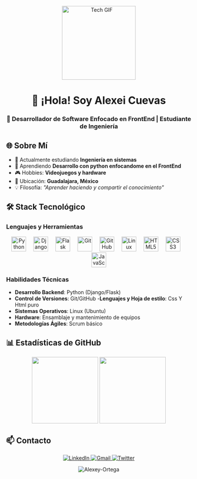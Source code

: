 <p align="center">
  <img src="https://i.gifer.com/5TMy.gif" width="200" alt="Tech GIF">
  <h1 align="center">👋 ¡Hola! Soy Alexei Cuevas</h1>
  <h3 align="center">🚀 Desarrollador de Software Enfocado en FrontEnd | Estudiante de Ingeniería</h3>
</p>



## 🌐 Sobre Mí

- 🔭 Actualmente estudiando **Ingeniería en sistemas**
- 🌱 Aprendiendo **Desarrollo con python enfocandome en el FrontEnd**
- 🎮 Hobbies: **Videojuegos y hardware**
- 📍 Ubicación: **Guadalajara, México**
- 💡 Filosofía: *"Aprender haciendo y compartir el conocimiento"*

## 🛠 Stack Tecnológico

### Lenguajes y Herramientas

<div align="center">
  <img src="https://cdn.jsdelivr.net/gh/devicons/devicon/icons/python/python-original.svg" height="40" alt="Python" title="Python"/>
  <img width="12" />
  <img src="https://cdn.jsdelivr.net/gh/devicons/devicon/icons/django/django-plain.svg" height="40" alt="Django" title="Django"/>
  <img width="12" />
  <img src="https://cdn.jsdelivr.net/gh/devicons/devicon/icons/flask/flask-original.svg" height="40" alt="Flask" title="Flask"/>
  <img width="12" />
  <img src="https://cdn.jsdelivr.net/gh/devicons/devicon/icons/git/git-plain.svg" height="40" alt="Git" title="Git"/>
  <img width="12" />
  <img src="https://cdn.jsdelivr.net/gh/devicons/devicon/icons/github/github-original.svg" height="40" alt="GitHub" title="GitHub"/>
  <img width="12" />
  <img src="https://cdn.jsdelivr.net/gh/devicons/devicon/icons/linux/linux-original.svg" height="40" alt="Linux" title="Linux"/>
  <img width="12" />
  <img src="https://cdn.jsdelivr.net/gh/devicons/devicon/icons/html5/html5-plain.svg" height="40" alt="HTML5" title="HTML5"/>
  <img width="12" />
  <img src="https://cdn.jsdelivr.net/gh/devicons/devicon/icons/css3/css3-plain.svg" height="40" alt="CSS3" title="CSS3"/>
  <img width="12" />
  <img src="https://cdn.jsdelivr.net/gh/devicons/devicon/icons/javascript/javascript-plain.svg" height="40" alt="JavaScript" title="JavaScript"/>
</div>

### Habilidades Técnicas

- **Desarrollo Backend**: Python (Django/Flask)
- **Control de Versiones**: Git/GitHub
-**Lenguajes y Hoja de estilo**: Css Y Html puro  
- **Sistemas Operativos**: Linux (Ubuntu)
- **Hardware**: Ensamblaje y mantenimiento de equipos
- **Metodologías Ágiles**: Scrum básico

## 📊 Estadísticas de GitHub

<div align="center">
  <img height="180em" src="https://github-readme-stats.vercel.app/api?username=Alexey-Ortega&show_icons=true&theme=radical&include_all_commits=true&count_private=true"/>
  <img height="180em" src="https://github-readme-stats.vercel.app/api/top-langs/?username=Alexey-Ortega&layout=compact&langs_count=8&theme=radical"/>
</div>

## 📫 Contacto

<div align="center">
  <a href="https://www.linkedin.com/in/alexei-cuevas-9a39552a7/" target="_blank">
    <img src="https://img.shields.io/badge/-LinkedIn-%230077B5?style=for-the-badge&logo=linkedin&logoColor=white" alt="LinkedIn">
  </a>
  <a href="mailto:alexeycuevas282@gmail.com" target="_blank">
    <img src="https://img.shields.io/badge/Gmail-D14836?style=for-the-badge&logo=gmail&logoColor=white" alt="Gmail">
  </a>
  <a href="https://x.com/Rewet_OwO" target="_blank">
    <img src="https://img.shields.io/badge/Twitter-%231DA1F2.svg?style=for-the-badge&logo=Twitter&logoColor=white" alt="Twitter">
  </a>
</div>

<p align="center">
  <img src="https://komarev.com/ghpvc/?username=Alexey-Ortega&label=Profile%20views&color=0e75b6&style=flat" alt="Alexey-Ortega" /> 
</p>
